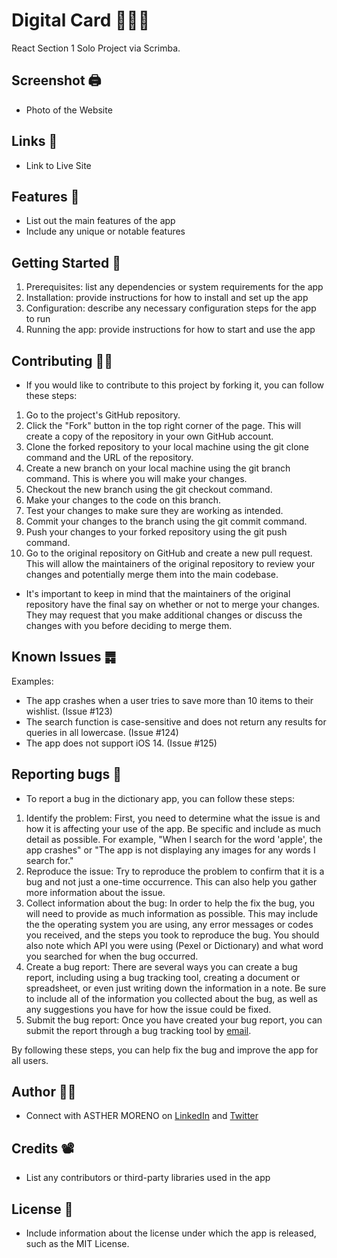 # Digital Card 👩🏼‍💻

React Section 1 Solo Project via Scrimba.

## Screenshot 🖨️

- Photo of the Website

## Links 🔗

- Link to Live Site

## Features 📡

- List out the main features of the app
- Include any unique or notable features

## Getting Started 🏁

1. Prerequisites: list any dependencies or system requirements for the app
2. Installation: provide instructions for how to install and set up the app
3. Configuration: describe any necessary configuration steps for the app to run
4. Running the app: provide instructions for how to start and use the app

## Contributing 👯‍♂️

- If you would like to contribute to this project by forking it, you can follow these steps:

1. Go to the project's GitHub repository.
2. Click the "Fork" button in the top right corner of the page. This will create a copy of the repository in your own GitHub account.
3. Clone the forked repository to your local machine using the git clone command and the URL of the repository.
4. Create a new branch on your local machine using the git branch command. This is where you will make your changes.
5. Checkout the new branch using the git checkout command.
6. Make your changes to the code on this branch.
7. Test your changes to make sure they are working as intended.
8. Commit your changes to the branch using the git commit command.
9. Push your changes to your forked repository using the git push command.
10. Go to the original repository on GitHub and create a new pull request. This will allow the maintainers of the original repository to review your changes and potentially merge them into the main codebase.

- It's important to keep in mind that the maintainers of the original repository have the final say on whether or not to merge your changes. They may request that you make additional changes or discuss the changes with you before deciding to merge them.

## Known Issues ䷅

Examples:

- The app crashes when a user tries to save more than 10 items to their wishlist. (Issue #123)
- The search function is case-sensitive and does not return any results for queries in all lowercase. (Issue #124)
- The app does not support iOS 14. (Issue #125)

## Reporting bugs 🐛

- To report a bug in the dictionary app, you can follow these steps:

1. Identify the problem: First, you need to determine what the issue is and how it is affecting your use of the app. Be specific and include as much detail as possible. For example, "When I search for the word 'apple', the app crashes" or "The app is not displaying any images for any words I search for."
2. Reproduce the issue: Try to reproduce the problem to confirm that it is a bug and not just a one-time occurrence. This can also help you gather more information about the issue.
3. Collect information about the bug: In order to help the fix the bug, you will need to provide as much information as possible. This may include the the operating system you are using, any error messages or codes you received, and the steps you took to reproduce the bug. You should also note which API you were using (Pexel or Dictionary) and what word you searched for when the bug occurred.
4. Create a bug report: There are several ways you can create a bug report, including using a bug tracking tool, creating a document or spreadsheet, or even just writing down the information in a note. Be sure to include all of the information you collected about the bug, as well as any suggestions you have for how the issue could be fixed.
5. Submit the bug report: Once you have created your bug report, you can submit the report through a bug tracking tool by <a href="mailto:hello@ashmoreno.dev">email</a>.

By following these steps, you can help fix the bug and improve the app for all users.

## Author 👸🏼

- Connect with ASTHER MORENO on [LinkedIn](https://www.linkedin.com/in/asthermoreno10/) and [Twitter](https://twitter.com/sexy_gravy)

## Credits 📽️

- List any contributors or third-party libraries used in the app

## License 🪪

- Include information about the license under which the app is released, such as the MIT License.
